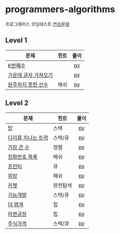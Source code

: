 # programmers-algorithms

프로그래머스 코딩테스트 [연습문제](https://programmers.co.kr/learn/challenges)

## Level 1
| 문제 | 힌트 | 풀이 |  
| ------------- | ------------- |:-------------:|
| [K번째수](https://programmers.co.kr/learn/courses/30/lessons/42748) |  | [py](LV1/K번째수.py) |
| [가운데 글자 가져오기](https://programmers.co.kr/learn/courses/30/lessons/12903) |  | [py](LV1/가운데_글자_가져오기.py) |
| [완주하지 못한 선수](https://programmers.co.kr/learn/courses/30/lessons/42576?language=python3) | 해쉬 | [py](LV1/완주하지_못한_선수.py) |

## Level 2
| 문제 | 힌트 | 풀이 |  
| ------------- | ------------- |:-------------:|
| [탑](https://programmers.co.kr/learn/courses/30/lessons/42588) | 스택 | [py](LV2/탑.py) |
| [다리를 지나는 트럭](https://programmers.co.kr/learn/courses/30/lessons/42583) | 스택/큐 | [py](LV2/다리를_지나는_트럭.py ) |
| [가장 큰 수](https://programmers.co.kr/learn/courses/30/lessons/42746) | 정렬 | [py](LV2/가장_큰_수.py ) |
| [전화번호 목록](https://programmers.co.kr/learn/courses/30/lessons/42577) | 해쉬 | [py](LV2/전화번호_목록.py ) |
| [프린터](https://programmers.co.kr/learn/courses/30/lessons/42587) | 큐 | [py](LV2/프린터.py ) |
| [위장](https://programmers.co.kr/learn/courses/30/lessons/42578) | 해쉬 | [py](LV2/위장.py ) |
| [카펫](https://programmers.co.kr/learn/courses/30/lessons/42842) | 완전탐색 | [py](LV2/위장.py ) |
| [기능개발](https://programmers.co.kr/learn/courses/30/lessons/42586) | 스택/큐 | [py](LV2/위장.py ) |
| [더 맵게](https://programmers.co.kr/learn/courses/30/lessons/42626) | 힙 | [py](LV2/더_맵게.py ) |
| [라면공장](https://programmers.co.kr/learn/courses/30/lessons/42629) | 힙 | [py](LV2/라면공장.py ) |
| [주식가격](https://programmers.co.kr/learn/courses/30/lessons/42584) | 스택/큐 | [py](LV2/주식가격.py ) |
